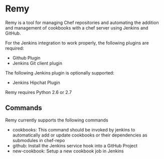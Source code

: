 Remy
====
Remy is a tool for managing Chef repositories and automating the addition and
management of cookbooks with a chef server using Jenkins and GitHub.

For the Jenkins integration to work properly, the following plugins are required:

 - Github Plugin
 - Jenkins Git client plugin

The following Jenkins plugin is optionally supported:

 - Jenkins Hipchat Plugin

Remy requires Python 2.6 or 2.7

Commands
--------
Remy currently supports the following commands

 - cookbooks: This command should be invoked by jenkins to automatically add or update cookbooks or their dependencies as submodules in chef-repo
 - github: Install the Jenkins service hook into a GitHub Project
 - new-cookbook: Setup a new cookbook job in Jenkins
